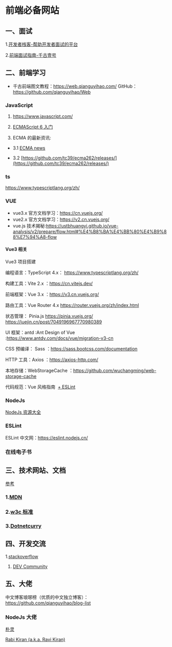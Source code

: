 # 前端必备网站

## 一、面试

1.[开发者栈客-帮助开发者面试的平台](https://www.developers.pub/wiki?category=%E5%89%8D%E7%AB%AF)

2.[前端面试指南-千古壹号](https://github.com/qianguyihao/Guide/tree/main)

## 二、前端学习

- 千古前端图文教程：https://web.qianguyihao.com/
  GitHub：https://github.com/qianguyihao/Web

### JavaScript

1. https://www.javascript.com/

2. [ECMAScript 6 入门](https://es6.ruanyifeng.com/)

3. ECMA 的最新资讯:

- 3.1 [ECMA news](https://www.ecma-international.org/news/)

- 3.2 [https://github.com/tc39/ecma262/releases/](https://github.com/tc39/ecma262/releases/)

### ts

https://www.typescriptlang.org/zh/

### VUE

- vue3.x 官方文档学习：https://cn.vuejs.org/
- vue2.x 官方文档学习：https://v2.cn.vuejs.org/
- vue.js 技术揭秘:https://ustbhuangyi.github.io/vue-analysis/v2/prepare/flow.html#%E4%B8%BA%E4%BB%80%E4%B9%88%E7%94%A8-flow

#### Vue3 相关

Vue3 项目搭建

编程语言：TypeScript 4.x： https://www.typescriptlang.org/zh/

构建工具：Vite 2.x ：https://cn.vitejs.dev/

前端框架：Vue 3.x ：https://v3.cn.vuejs.org/

路由工具：Vue Router 4.x https://router.vuejs.org/zh/index.html

状态管理： Pinia.js https://pinia.vuejs.org/ https://juejin.cn/post/7049196967770980389

UI 框架：antd :Ant Design of Vue :https://www.antdv.com/docs/vue/migration-v3-cn

CSS 预编译： Sass ：https://sass.bootcss.com/documentation

HTTP 工具：Axios ：https://axios-http.com/

本地存储：WebStorageCache ：https://github.com/wuchangming/web-storage-cache

代码规范：Vue 风格指南  [+ ESLint](https://v3.cn.vuejs.org/style-guide/)

### NodeJs

[NodeJs 资源大全](https://github.com/binAlyx/awesome-nodejs)

### ESLint

ESLint 中文网：https://eslint.nodejs.cn/

### 在线电子书

## 三、技术网站、文档

[参考](https://blog.csdn.net/qq_39894133/article/details/79470510)

### 1.[MDN](https://developer.mozilla.org)

### 2.[w3c 标准](https://www.w3.org/)

### 3.[Dotnetcurry](https://www.dotnetcurry.com/)

## 四、开发交流

1.[stackoverflow](https://stackoverflow.com/)

1. [DEV Community](https://dev.to)

## 五、大佬

中文博客琅琊榜（优质的中文独立博客）：https://github.com/qianguyihao/blog-list

### NodeJs 大佬

[朴灵](https://www.zhihu.com/people/po-ling)

[Rabi Kiran (a.k.a. Ravi Kiran)](https://www.dotnetcurry.com/author/ravi-kiran)
